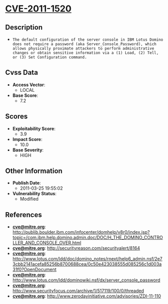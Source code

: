 
# [CVE-2011-1520](https://cve.mitre.org/cgi-bin/cvename.cgi?name=CVE-2011-1520)

## Description

- `The default configuration of the server console in IBM Lotus Domino does not require a password (aka Server_Console_Password), which allows physically proximate attackers to perform administrative changes or obtain sensitive information via a (1) Load, (2) Tell, or (3) Set Configuration command.`

## Cvss Data

- **Access Vector**:
  - LOCAL
- **Base Score**:
  - 7.2

## Scores

- **Exploitability Score**:
  - 3.9
- **Impact Score**:
  - 10.0
- **Base Severity**:
  - HIGH

## Other Information

- **Publish Date**:
  - 2011-03-25 19:55:02
- **Vulnerability Status**:
  - Modified

## References

- **cve@mitre.org**: http://publib.boulder.ibm.com/infocenter/domhelp/v8r0/index.jsp?topic=/com.ibm.help.domino.admin.doc/DOC/H_THE_DOMINO_CONTROLLER_AND_CONSOLE_OVER.html
- **cve@mitre.org**: http://securityreason.com/securityalert/8164
- **cve@mitre.org**: http://www.lotus.com/ldd/doc/domino_notes/rnext/help6_admin.nsf/2e73cbb2141acefa85256b8700688cea/0c50e423038555d085256c1d003a31f0?OpenDocument
- **cve@mitre.org**: http://www.lotus.com/ldd/dominowiki.nsf/dx/server_console_password
- **cve@mitre.org**: http://www.securityfocus.com/archive/1/517119/100/0/threaded
- **cve@mitre.org**: http://www.zerodayinitiative.com/advisories/ZDI-11-110

